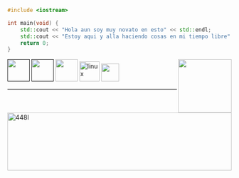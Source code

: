 ```cpp
#include <iostream>

int main(void) {
    std::cout << "Hola aun soy muy novato en esto" << std::endl;
    std::cout << "Estoy aqui y alla haciendo cosas en mi tiempo libre" << std::endl;
    return 0;
}
```
<!-- Riolu -->
<a href= "https://raw.githubusercontent.com/448L/448L/main/Kapi%20bruh.avif">
  <img src = "ac148350-6bb2-4595-9ff6-f5b127a539d9.gif" width = "120" height = "auto" align = "right"/>
</a>

<!--Grupo de Lenguajes y herramientas-->
<div align = "left">
  <a href = ""><img src = "html5.avif" width = "50" height = "auto"></a>
  <a href = ""><img src = "css3.avif" width = "50" height = "auto"></a>
  <a href = "https://github.com/Sendan4/448L/blob/main/alp.webm?raw=true"><img src = "c++.avif" width = "50" height = "auto"></a>
  <a href = "https://spins.fedoraproject.org/kde/"><img src="tux.avif" alt="linux" width="45" height="auto"/></a>
  <a href = "https://github.com/neovim/neovim"><img src = "nvim.avif" width = "40" height = "auto"></a>
</div>
<hr>

<a href = "https://raw.githubusercontent.com/Sendan4/Sendan4/main/Kapi%20bruh.avif">
<p><img src="https://github-readme-stats.vercel.app/api/top-langs?username=448l&show_icons=true&theme=react&hide_border=true&locale=es&layout=compact" alt="448l" width="100%" height = "130"/></p>
</a>

<!-- No se vale ver los enlaces en el repositorio, arruinaras la sorpresa -->
